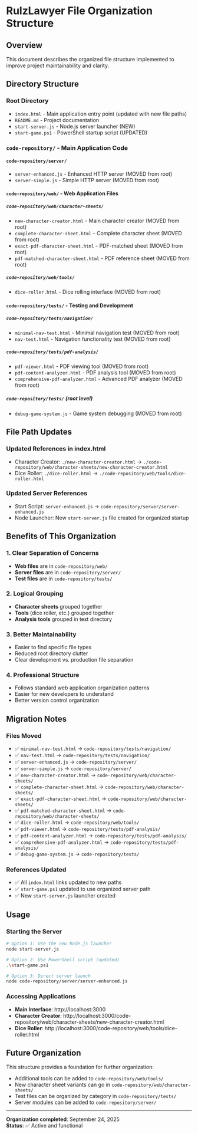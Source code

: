 # RulzLawyer File Organization Structure

## Overview
This document describes the organized file structure implemented to improve project maintainability and clarity.

## Directory Structure

### Root Directory
- `index.html` - Main application entry point (updated with new file paths)
- `README.md` - Project documentation  
- `start-server.js` - Node.js server launcher (NEW)
- `start-game.ps1` - PowerShell startup script (UPDATED)

### `code-repository/` - Main Application Code
#### `code-repository/server/`
- `server-enhanced.js` - Enhanced HTTP server (MOVED from root)
- `server-simple.js` - Simple HTTP server (MOVED from root)

#### `code-repository/web/` - Web Application Files
##### `code-repository/web/character-sheets/`
- `new-character-creator.html` - Main character creator (MOVED from root)
- `complete-character-sheet.html` - Complete character sheet (MOVED from root)  
- `exact-pdf-character-sheet.html` - PDF-matched sheet (MOVED from root)
- `pdf-matched-character-sheet.html` - PDF reference sheet (MOVED from root)

##### `code-repository/web/tools/`
- `dice-roller.html` - Dice rolling interface (MOVED from root)

#### `code-repository/tests/` - Testing and Development
##### `code-repository/tests/navigation/`
- `minimal-nav-test.html` - Minimal navigation test (MOVED from root)
- `nav-test.html` - Navigation functionality test (MOVED from root)

##### `code-repository/tests/pdf-analysis/`
- `pdf-viewer.html` - PDF viewing tool (MOVED from root)
- `pdf-content-analyzer.html` - PDF analysis tool (MOVED from root)
- `comprehensive-pdf-analyzer.html` - Advanced PDF analyzer (MOVED from root)

##### `code-repository/tests/` (root level)
- `debug-game-system.js` - Game system debugging (MOVED from root)

## File Path Updates

### Updated References in index.html
- Character Creator: `./new-character-creator.html` → `./code-repository/web/character-sheets/new-character-creator.html`
- Dice Roller: `./dice-roller.html` → `./code-repository/web/tools/dice-roller.html`

### Updated Server References
- Start Script: `server-enhanced.js` → `code-repository/server/server-enhanced.js`
- Node Launcher: New `start-server.js` file created for organized startup

## Benefits of This Organization

### 1. **Clear Separation of Concerns**
- **Web files** are in `code-repository/web/`
- **Server files** are in `code-repository/server/`  
- **Test files** are in `code-repository/tests/`

### 2. **Logical Grouping**
- **Character sheets** grouped together
- **Tools** (dice roller, etc.) grouped together
- **Analysis tools** grouped in test directory

### 3. **Better Maintainability**
- Easier to find specific file types
- Reduced root directory clutter
- Clear development vs. production file separation

### 4. **Professional Structure**
- Follows standard web application organization patterns
- Easier for new developers to understand
- Better version control organization

## Migration Notes

### Files Moved
- ✅ `minimal-nav-test.html` → `code-repository/tests/navigation/`
- ✅ `nav-test.html` → `code-repository/tests/navigation/`
- ✅ `server-enhanced.js` → `code-repository/server/`
- ✅ `server-simple.js` → `code-repository/server/`
- ✅ `new-character-creator.html` → `code-repository/web/character-sheets/`
- ✅ `complete-character-sheet.html` → `code-repository/web/character-sheets/`
- ✅ `exact-pdf-character-sheet.html` → `code-repository/web/character-sheets/`
- ✅ `pdf-matched-character-sheet.html` → `code-repository/web/character-sheets/`
- ✅ `dice-roller.html` → `code-repository/web/tools/`
- ✅ `pdf-viewer.html` → `code-repository/tests/pdf-analysis/`
- ✅ `pdf-content-analyzer.html` → `code-repository/tests/pdf-analysis/`
- ✅ `comprehensive-pdf-analyzer.html` → `code-repository/tests/pdf-analysis/`
- ✅ `debug-game-system.js` → `code-repository/tests/`

### References Updated
- ✅ All `index.html` links updated to new paths
- ✅ `start-game.ps1` updated to use organized server path
- ✅ New `start-server.js` launcher created

## Usage

### Starting the Server
```bash
# Option 1: Use the new Node.js launcher
node start-server.js

# Option 2: Use PowerShell script (updated)
.\start-game.ps1

# Option 3: Direct server launch
node code-repository/server/server-enhanced.js
```

### Accessing Applications
- **Main Interface**: http://localhost:3000
- **Character Creator**: http://localhost:3000/code-repository/web/character-sheets/new-character-creator.html
- **Dice Roller**: http://localhost:3000/code-repository/web/tools/dice-roller.html

## Future Organization

This structure provides a foundation for further organization:
- Additional tools can be added to `code-repository/web/tools/`
- New character sheet variants can go in `code-repository/web/character-sheets/`
- Test files can be organized by category in `code-repository/tests/`
- Server modules can be added to `code-repository/server/`

---

**Organization completed**: September 24, 2025  
**Status**: ✅ Active and functional